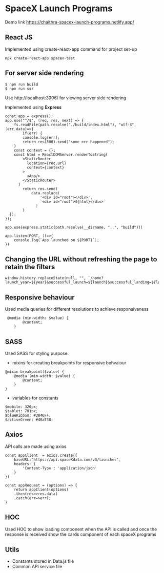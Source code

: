 # SpaceX Launch Programs

Demo link https://chaithra-spacex-launch-programs.netlify.app/

## React JS 
Implemented using create-react-app command for project set-up

```
npx create-react-app spacex-test
```

## For server side rendering

```
$ npm run build
$ npm run ssr
```
Use http://localhost:3006/ for viewing server side rendering

Implemented using **Express**

```
const app = express();
app.use("^/$", (req, res, next) => {
    fs.readFile(path.resolve("./build/index.html"), "utf-8", (err,data)=>{
        if(err) {
        console.log(err);
        return res(500).send("some err happened");
    }
    const context = {};
    const html = ReactDOMServer.renderToString(
        <StaticRouter
          location={req.url}
          context={context}
        >
          <App/>
        </StaticRouter>
      )
        return res.send(
            data.replace(
                '<div id="root"></div>',
                `<div id="root">${html}</div>`
              )
        )
  });
});

app.use(express.static(path.resolve(__dirname, "..", "build")))

app.listen(PORT, ()=>{
    console.log(`App launched on ${PORT}`);
})
```

## Changing the URL without refreshing the page to retain the filters
```
window.history.replaceState(null, "", `/home?launch_year=${year}&successful_launch=${launch}&successful_landing=${landing}`)
```

## Responsive behaviour

Used media queries for different resolutions to achieve responsiveness
```
 @media (min-width: $value) {
        @content;
    }
```

## SASS

Used SASS for styling purpose.
* mixins for creating breakpoints for responsive behvaiour
```
@mixin breakpoint($value) {
    @media (min-width: $value) {
        @content;
    }
}
```
* variables for constants
```
$mobile: 320px;
$tablet: 701px;
$blueRibbon: #3846FF;
$activeGreen: #40a738;
```
## Axios
API calls are made using axios
```
const appClient  = axios.create({
    baseURL:"https://api.spaceXdata.com/v3/launches",
    headers: {
        'Content-Type': 'application/json'
    }
})

const appRequest = (options) => {
    return appClient(options)
    .then(res=>res.data)
    .catch(err=>err);
}
```

## HOC

Used HOC to show loading component when the API is called and once the response is received show the cards component of each spaceX programs

## Utils

* Constants stored in Data.js file
* Common API service file 
